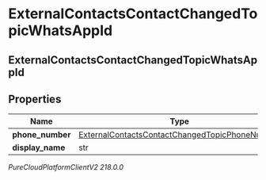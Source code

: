 # ExternalContactsContactChangedTopicWhatsAppId

## ExternalContactsContactChangedTopicWhatsAppId

## Properties

|Name | Type | Description | Notes|
|------------ | ------------- | ------------- | -------------|
| **phone_number** | [ExternalContactsContactChangedTopicPhoneNumber](ExternalContactsContactChangedTopicPhoneNumber) |  | [optional] |
| **display_name** | str |  | [optional] |



_PureCloudPlatformClientV2 218.0.0_
